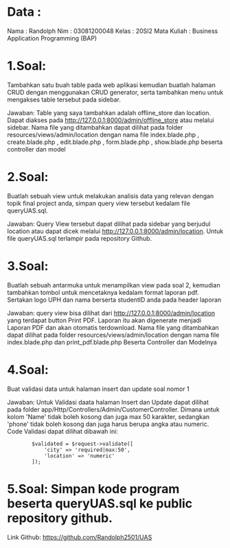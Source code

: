 # Data : 
Nama        : Randolph
Nim         : 03081200048
Kelas       : 20SI2
Mata Kuliah : Business Application Programming (BAP)

# 1.Soal:
Tambahkan satu buah table pada web aplikasi kemudian buatlah halaman CRUD dengan menggunakan CRUD generator, serta tambahkan menu untuk mengakses table tersebut pada sidebar.

Jawaban:
Table yang saya tambahkan adalah offline_store dan location. Dapat diakses pada http://127.0.0.1:8000/admin/offline_store atau melalui sidebar. Nama file yang ditambahkan dapat dilihat pada folder resources/views/admin/location dengan nama file index.blade.php , create.blade.php , edit.blade.php , form.blade.php , show.blade.php beserta controller dan model

# 2.Soal:
Buatlah sebuah view untuk melakukan analisis data yang relevan dengan topik final project anda, simpan query view tersebut kedalam file queryUAS.sql.

Jawaban:
Query View tersebut dapat dilihat pada sidebar yang berjudul location atau dapat dicek melalui http://127.0.0.1:8000/admin/location. Untuk file queryUAS.sql terlampir pada repository Github.

# 3.Soal: 
Buatlah sebuah antarmuka untuk menampilkan view pada soal 2, kemudian tambahkan tombol untuk mencetaknya kedalam format laporan pdf. Sertakan logo UPH dan nama berserta studentID anda pada header laporan 

Jawaban:
query view bisa dilihat dari  http://127.0.0.1:8000/admin/location yang terdapat button Print PDF. Laporan itu akan digenerate menjadi Laporan PDF dan akan otomatis terdownload. Nama file yang ditambahkan dapat dilihat pada folder resources/views/admin/location dengan nama file index.blade.php dan print_pdf.blade.php Beserta Controller dan Modelnya


# 4.Soal:
Buat validasi data untuk halaman insert dan update soal nomor 1 

Jawaban:
Untuk Validasi daata halaman Insert dan Update dapat dilihat pada folder app/Http/Controllers/Admin/CustomerController. Dimana untuk kolom 'Name' tidak boleh kosong dan juga max 50 karakter, sedangkan 'phone' tidak boleh kosong dan juga harus berupa angka atau numeric.
Code Validasi dapat dilihat dibawah ini:

            $validated = $request->validate([
                'city' => 'required|max:50',
                'location' => 'numeric'
            ]);

# 5.Soal: Simpan kode program beserta queryUAS.sql ke public repository github.
Link Github: https://github.com/Randolph2501/UAS